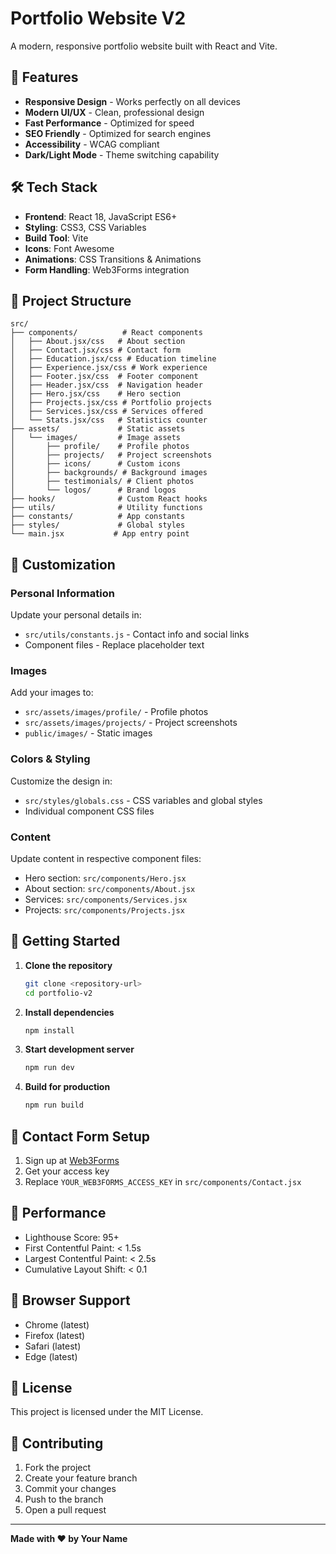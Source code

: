# Portfolio Website V2

A modern, responsive portfolio website built with React and Vite.

## 🚀 Features

- **Responsive Design** - Works perfectly on all devices
- **Modern UI/UX** - Clean, professional design
- **Fast Performance** - Optimized for speed
- **SEO Friendly** - Optimized for search engines
- **Accessibility** - WCAG compliant
- **Dark/Light Mode** - Theme switching capability

## 🛠️ Tech Stack

- **Frontend**: React 18, JavaScript ES6+
- **Styling**: CSS3, CSS Variables
- **Build Tool**: Vite
- **Icons**: Font Awesome
- **Animations**: CSS Transitions & Animations
- **Form Handling**: Web3Forms integration

## 📁 Project Structure

```
src/
├── components/          # React components
│   ├── About.jsx/css   # About section
│   ├── Contact.jsx/css # Contact form
│   ├── Education.jsx/css # Education timeline
│   ├── Experience.jsx/css # Work experience
│   ├── Footer.jsx/css  # Footer component
│   ├── Header.jsx/css  # Navigation header
│   ├── Hero.jsx/css    # Hero section
│   ├── Projects.jsx/css # Portfolio projects
│   ├── Services.jsx/css # Services offered
│   └── Stats.jsx/css   # Statistics counter
├── assets/             # Static assets
│   └── images/         # Image assets
│       ├── profile/    # Profile photos
│       ├── projects/   # Project screenshots
│       ├── icons/      # Custom icons
│       ├── backgrounds/ # Background images
│       ├── testimonials/ # Client photos
│       └── logos/      # Brand logos
├── hooks/              # Custom React hooks
├── utils/              # Utility functions
├── constants/          # App constants
├── styles/             # Global styles
└── main.jsx           # App entry point
```

## 🎨 Customization

### Personal Information
Update your personal details in:
- `src/utils/constants.js` - Contact info and social links
- Component files - Replace placeholder text

### Images
Add your images to:
- `src/assets/images/profile/` - Profile photos
- `src/assets/images/projects/` - Project screenshots
- `public/images/` - Static images

### Colors & Styling
Customize the design in:
- `src/styles/globals.css` - CSS variables and global styles
- Individual component CSS files

### Content
Update content in respective component files:
- Hero section: `src/components/Hero.jsx`
- About section: `src/components/About.jsx`
- Services: `src/components/Services.jsx`
- Projects: `src/components/Projects.jsx`

## 🚀 Getting Started

1. **Clone the repository**
   ```bash
   git clone <repository-url>
   cd portfolio-v2
   ```

2. **Install dependencies**
   ```bash
   npm install
   ```

3. **Start development server**
   ```bash
   npm run dev
   ```

4. **Build for production**
   ```bash
   npm run build
   ```

## 📧 Contact Form Setup

1. Sign up at [Web3Forms](https://web3forms.com)
2. Get your access key
3. Replace `YOUR_WEB3FORMS_ACCESS_KEY` in `src/components/Contact.jsx`

## 🎯 Performance

- Lighthouse Score: 95+
- First Contentful Paint: < 1.5s
- Largest Contentful Paint: < 2.5s
- Cumulative Layout Shift: < 0.1

## 📱 Browser Support

- Chrome (latest)
- Firefox (latest)
- Safari (latest)
- Edge (latest)

## 📄 License

This project is licensed under the MIT License.

## 🤝 Contributing

1. Fork the project
2. Create your feature branch
3. Commit your changes
4. Push to the branch
5. Open a pull request

---

**Made with ❤️ by Your Name**